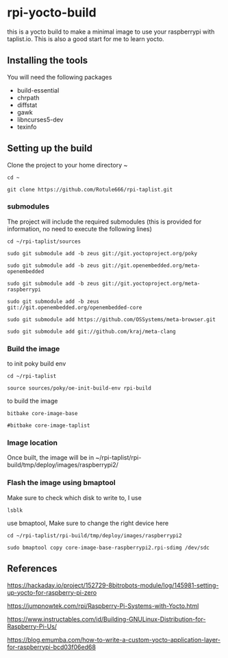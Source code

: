 # rpi-yocto-build

this is a yocto build to make a minimal image to use your raspberrypi with taplist.io.
This is also a good start for me to learn yocto.

## Installing the tools

You will need the following packages

* build-essential
* chrpath
* diffstat
* gawk
* libncurses5-dev
* texinfo

## Setting up the build

Clone the project to your home directory ~

`cd ~`

`git clone https://github.com/Rotule666/rpi-taplist.git`

### submodules
The project will include the required submodules (this is provided for information, no need to execute the following lines)

`cd ~/rpi-taplist/sources`

`sudo git submodule add -b zeus git://git.yoctoproject.org/poky`

`sudo git submodule add -b zeus git://git.openembedded.org/meta-openembedded`

`sudo git submodule add -b zeus git://git.yoctoproject.org/meta-raspberrypi`

`sudo git submodule add -b zeus git://git.openembedded.org/openembedded-core`

`sudo git submodule add https://github.com/OSSystems/meta-browser.git`

`sudo git submodule add git://github.com/kraj/meta-clang`


### Build the image
to init poky build env

`cd ~/rpi-taplist`

`source sources/poky/oe-init-build-env rpi-build`


to build the image


`bitbake core-image-base`

`#bitbake core-image-taplist`


### Image location
Once built, the image will be in
~/rpi-taplist/rpi-build/tmp/deploy/images/raspberrypi2/

### Flash the image using bmaptool

Make sure to check which disk to write to, I use

`lsblk`

use bmaptool, Make sure to change the right device here

`cd ~/rpi-taplist/rpi-build/tmp/deploy/images/raspberrypi2`

`sudo bmaptool copy core-image-base-raspberrypi2.rpi-sdimg /dev/sdc`

## References
https://hackaday.io/project/152729-8bitrobots-module/log/145981-setting-up-yocto-for-raspberry-pi-zero

https://jumpnowtek.com/rpi/Raspberry-Pi-Systems-with-Yocto.html

https://www.instructables.com/id/Building-GNULinux-Distribution-for-Raspberry-Pi-Us/

https://blog.emumba.com/how-to-write-a-custom-yocto-application-layer-for-raspberrypi-bcd03f06ed68
